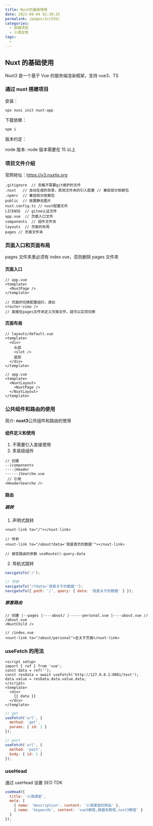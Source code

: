```yaml
---
title: Nuxt的基础使用
date: 2023-09-04 02:39:25
permalink: /pages/2cc55b/
categories:
  - 前端项目
  - 小滴全栈
tags:
  -
---
```


## Nuxt 的基础使用

Nuxt3 是一个基于 Vue 的服务端渲染框架，支持 vue3、TS

### 通过 nuxt 搭建项目

安装：

```shell
npx nuxi init nuxt-app
```

下载依赖：

```shell
npm i
```

版本约定：

node 版本: node 版本需要在 15 以上

### 项目文件介绍

官网地址：https://v3.nuxtjs.org

```shell
.gitignore  // 忽略不需要git维护的文件
.nuxt  	// 自动生成的目录，其他文件夹的引入配置 // 兼容部分依赖包
.npmrc  // 兼容部分依赖包
public  // 放置静态图片
nuxt.config.ts // nuxt配置文件
LICENSE  // gitee认证文件
app.vue  // ⻚面入口文件
components  // 组件文件夹
layouts  // ⻚面的布局
pages // ⻚面文件夹
```

### ⻚面入口和⻚面布局

pages 文件夹里必须有 index.vue，否则删除 pages 文件夹

#### ⻚面入口

```vue
// app.vue
<template>
  <NuxtPage />
</template>

// ⻚面的切换配置组价，类似
<router-view />
// 直接在pages文件夹定义⻚面文件，就可以实现切换
```

#### ⻚面布局

```vue
// layouts/default.vue
<template>
  <div>
    头部
    <slot />
    底部
  </div>
</template>

// app.vue
<template>
  <NuxtLayout>
    <NuxtPage />
  </NuxtLayout>
</template>
```

### 公共组件和路由的使用

简介: **nuxt3**公共组件和路由的使用

#### 组件定义和使用

1. 不需要引入直接使用
2. 多层级组件

```vue
// 创建 
--|components 
----|Header 
------|Searche.vue
 // 引用
<HeaderSearche />
```

#### 路由

##### 跳转

1. 声明式跳转

```vue
<nuxt-link to="/"></nuxt-link>

// 传参
<nuxt-link to="/about?data='我是首⻚的数据'"></nuxt-link>

// 接受路由的参数 useRoute().query.data
```

2. 导航式跳转

```javascript
navigateTo('/');

// 传参
navigateTo("/?data='我是关于的数据'");
navigateTo({ path: '/', query: { data: '我是关于的数据' } });
```

##### 嵌套路由

```vue
// 创建 |--pages |----about/ |------personal.vue |----about.vue // /about.vue
<NuxtChild />

// /index.vue
<nuxt-link to="/about/personal">去关于⻚面</nuxt-link>
```

### useFetch 的用法

```vue
<script setup>
import { ref } from 'vue';
const data = ref('');
const resData = await useFetch('http://127.0.0.1:8081/test');
data.value = resData.data.value.data;
</script>
<template>
  <div>
    {{ data }}
  </div>
</template>
```

```javascript
// get
useFetch('url', {
  method: 'get',
  params: { id: 1 }
});

// post
useFetch('url', {
  method: 'post',
  body: { id: 1 }
});
```

### useHead

通过 useHead 设置 SEO TDK

```javascript
useHead({
  title: '小滴课堂',
  meta: [
    { name: 'description', content: '小滴课堂的网站' },
    { name: 'keywords', content: 'vue3教程,微服务教程,nuxt3教程' }
  ]
});
```
